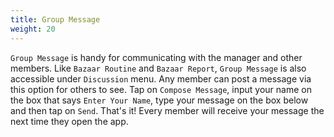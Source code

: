 ```yaml
---
title: Group Message
weight: 20
---
```


`Group Message` is handy for communicating with the manager and other members.
Like `Bazaar Routine` and `Bazaar Report`, `Group Message` is also accessible under `Discussion` menu.
Any member can post a message via this option for others to see.
Tap on `Compose Message`, input your name on the box that says `Enter Your Name`, type your message on the box below and then tap on `Send`.
That's it!
Every member will receive your message the next time they open the app.
